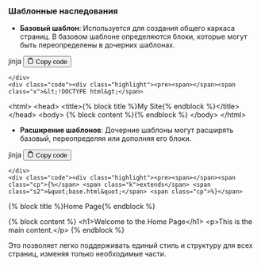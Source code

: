 <h3><strong>Шаблонные наследования</strong></h3>
<!--{% raw %}-->
<ul>
<li><strong>Базовый шаблон</strong>: Используется для создания общего каркаса страниц.
В базовом шаблоне определяются блоки, которые могут быть переопределены в дочерних шаблонах.</li>
</ul>
<div class="code-element">
    <div class="lang-line">
        <text>jinja</text>
        <button class="copy-button"
        onclick="copyCode(this)">
    <svg stroke="currentColor"
         fill="none"
         stroke-width="2"
         viewBox="0 0 24 24"
         stroke-linecap="round"
         stroke-linejoin="round"
         class="h-4 w-4"
         height="1em"
         width="1em"
         xmlns="http://www.w3.org/2000/svg">
        <path d="M16 4h2a2 2 0 0 1 2 2v14a2 2 0 0 1-2 2H6a2 2 0 0 1-2-2V6a2 2 0 0 1 2-2h2"></path>
        <rect x="8" y="2" width="8" height="4" rx="1" ry="1"></rect>
    </svg>
    <text>Copy code</text>
</button>

    </div>
    <div class="code"><div class="highlight"><pre><span></span><span class="x">&lt;!DOCTYPE html&gt;</span>
<span class="x">&lt;html&gt;</span>
<span class="x">&lt;head&gt;</span>
<span class="x">    &lt;title&gt;</span><span class="cp">{%</span> <span class="k">block</span> <span class="nv">title</span> <span class="cp">%}</span><span class="x">My Site</span><span class="cp">{%</span> <span class="k">endblock</span> <span class="cp">%}</span><span class="x">&lt;/title&gt;</span>
<span class="x">&lt;/head&gt;</span>
<span class="x">&lt;body&gt;</span>
<span class="x">    </span><span class="cp">{%</span> <span class="k">block</span> <span class="nv">content</span> <span class="cp">%}{%</span> <span class="k">endblock</span> <span class="cp">%}</span>
<span class="x">&lt;/body&gt;</span>
<span class="x">&lt;/html&gt;</span>
</pre></div></div>
</div>
<ul>
<li><strong>Расширение шаблонов</strong>: Дочерние шаблоны могут расширять базовый, переопределяя или дополняя его блоки.</li>
</ul>
<div class="code-element">
    <div class="lang-line">
        <text>jinja</text>
        <button class="copy-button"
        onclick="copyCode(this)">
    <svg stroke="currentColor"
         fill="none"
         stroke-width="2"
         viewBox="0 0 24 24"
         stroke-linecap="round"
         stroke-linejoin="round"
         class="h-4 w-4"
         height="1em"
         width="1em"
         xmlns="http://www.w3.org/2000/svg">
        <path d="M16 4h2a2 2 0 0 1 2 2v14a2 2 0 0 1-2 2H6a2 2 0 0 1-2-2V6a2 2 0 0 1 2-2h2"></path>
        <rect x="8" y="2" width="8" height="4" rx="1" ry="1"></rect>
    </svg>
    <text>Copy code</text>
</button>

    </div>
    <div class="code"><div class="highlight"><pre><span></span><span class="cp">{%</span> <span class="k">extends</span> <span class="s2">&quot;base.html&quot;</span> <span class="cp">%}</span>

<span class="cp">{%</span> <span class="k">block</span> <span class="nv">title</span> <span class="cp">%}</span><span class="x">Home Page</span><span class="cp">{%</span> <span class="k">endblock</span> <span class="cp">%}</span>

<span class="cp">{%</span> <span class="k">block</span> <span class="nv">content</span> <span class="cp">%}</span>
<span class="x">    &lt;h1&gt;Welcome to the Home Page&lt;/h1&gt;</span>
<span class="x">    &lt;p&gt;This is the main content.&lt;/p&gt;</span>
<span class="cp">{%</span> <span class="k">endblock</span> <span class="cp">%}</span>
</pre></div></div>
</div>
<p>Это позволяет легко поддерживать единый стиль и структуру для всех страниц, изменяя только необходимые части.</p>
<!--{% endraw %}-->